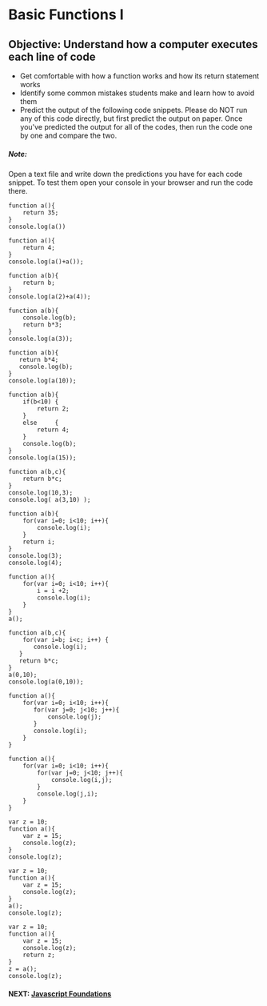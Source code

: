 # Basic Functions I
## Objective: Understand how a computer executes each line of code
* Get comfortable with how a function works and how its return statement works
* Identify some common mistakes students make and learn how to avoid them
* Predict the output of the following code snippets.  Please do NOT run any of this code directly, but first predict the output on paper. Once you've predicted the output for all of the codes, then run the code one by one and compare the two.

##### Note:
Open a text file and write down the predictions you have for each code snippet. To test them open your console in your browser and run the code there.

```
function a(){
    return 35;
}
console.log(a())
```
```
function a(){
    return 4;
}
console.log(a()+a());
```
```
function a(b){
    return b;
}
console.log(a(2)+a(4));
```
```
function a(b){
    console.log(b);
    return b*3;
}
console.log(a(3));
```
```
function a(b){
   return b*4;
   console.log(b);
}
console.log(a(10));
```
```
function a(b){
    if(b<10) {
        return 2;
    }
    else     {
        return 4;
    }
    console.log(b);
}
console.log(a(15));
```
```
function a(b,c){
    return b*c;
}
console.log(10,3);
console.log( a(3,10) );
```
```
function a(b){
    for(var i=0; i<10; i++){
        console.log(i);
    }
    return i;
}
console.log(3);
console.log(4);
```
```
function a(){
    for(var i=0; i<10; i++){
        i = i +2;
        console.log(i);
    }
}
a();
```
```
function a(b,c){
    for(var i=b; i<c; i++) {
       console.log(i);
   }
   return b*c;
}
a(0,10);
console.log(a(0,10));
```
```
function a(){
    for(var i=0; i<10; i++){
       for(var j=0; j<10; j++){
           console.log(j);
       }
       console.log(i);
    }
}
```
```
function a(){
    for(var i=0; i<10; i++){
        for(var j=0; j<10; j++){
            console.log(i,j);
        }
        console.log(j,i);
    }
}
```
```
var z = 10;
function a(){
    var z = 15;
    console.log(z);
}
console.log(z);
```
```
var z = 10;
function a(){
    var z = 15;
    console.log(z);
}
a();
console.log(z);
```
```
var z = 10;
function a(){
    var z = 15;
    console.log(z);
    return z;
}
z = a();
console.log(z);
```

#### NEXT: [Javascript Foundations](./javascript_foundations_1.md)